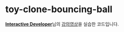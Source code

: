 # toy-clone-bouncing-ball
[**Interactive Developer**](https://www.youtube.com/c/cmiscm)님의 [강의영상](https://www.youtube.com/watch?v=sLCiI6d5vTM&list=PLGf_tBShGSDNGHhFBT4pKFRMpiBrZJXCm&index=8&t=2s)을 실습한 코드입니다.